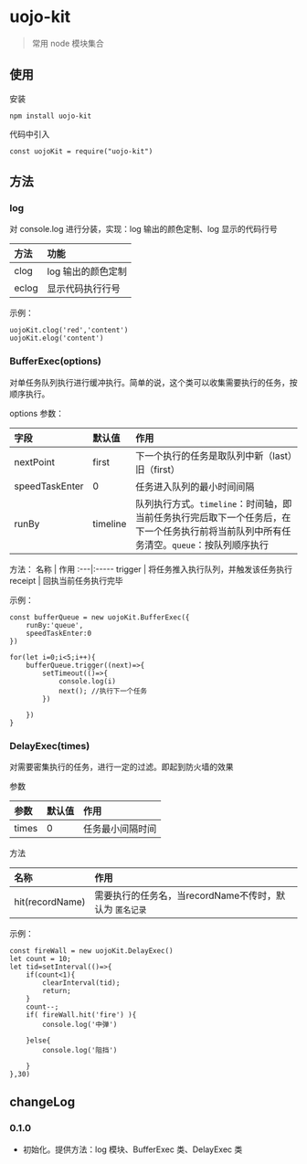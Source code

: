 # uojo-kit

> 常用 node 模块集合

## 使用

安装

```
npm install uojo-kit
```

代码中引入

```
const uojoKit = require("uojo-kit")

```

## 方法

### log
对 console.log 进行分装，实现：log 输出的颜色定制、log 显示的代码行号

方法 | 功能
:---|:---
clog | log 输出的颜色定制
eclog | 显示代码执行行号

示例：
```
uojoKit.clog('red','content')
uojoKit.elog('content')
```

### BufferExec(options)
对单任务队列执行进行缓冲执行。简单的说，这个类可以收集需要执行的任务，按顺序执行。

options 参数：

字段 | 默认值 | 作用
:---|:-------|:---
nextPoint | first |下一个执行的任务是取队列中新（last）旧（first）
speedTaskEnter | 0 |任务进入队列的最小时间间隔
runBy | timeline |队列执行方式。`timeline`：时间轴，即当前任务执行完后取下一个任务后，在下一个任务执行前将当前队列中所有任务清空。`queue`：按队列顺序执行

方法：
名称 | 作用
:---|:-----
trigger | 将任务推入执行队列，并触发该任务执行
receipt | 回执当前任务执行完毕


示例：
```
const bufferQueue = new uojoKit.BufferExec({
    runBy:'queue',
    speedTaskEnter:0
})

for(let i=0;i<5;i++){
    bufferQueue.trigger((next)=>{
        setTimeout(()=>{
            console.log(i)
            next(); //执行下一个任务
        })
        
    })
}
```

### DelayExec(times)
对需要密集执行的任务，进行一定的过滤。即起到防火墙的效果

参数

参数 | 默认值 | 作用
:---|:---|:---
times | 0 | 任务最小间隔时间

方法

名称 | 作用
:---|:---
hit(recordName) | 需要执行的任务名，当recordName不传时，默认为 `匿名记录`

示例：
```
const fireWall = new uojoKit.DelayExec()
let count = 10;
let tid=setInterval(()=>{
    if(count<1){
        clearInterval(tid);
        return;
    }
    count--;
    if( fireWall.hit('fire') ){
        console.log('中弹')
    
    }else{
        console.log('阻挡')
    
    }
},30)
```

## changeLog
### 0.1.0
- 初始化。提供方法：log 模块、BufferExec 类、DelayExec 类



